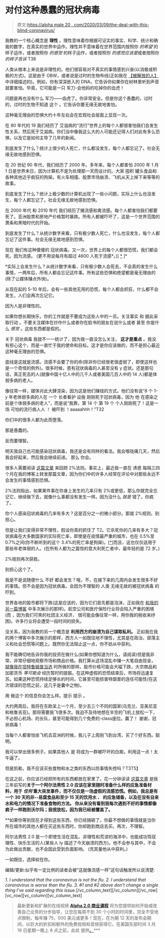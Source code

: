 # 对付这种愚蠢的冠状病毒

> 原文:[https://alpha male 20 . com/2020/03/09/the-deal-with-this-blind-coronavirus/](https://alphamale20.com/2020/03/09/the-deal-with-this-stupid-coronavirus/)

我教的一个核心概念是 **理性** 。理性意味着你根据可证实的事实、科学、统计和确凿的数字，在真实的世界中运作。理性并不意味着在世界范围内按照你 *的希望* 的样子运作，或者按照你 *的感觉* 的样子运作，或者按照你 *的感觉应该是*或者按照你 *的样子告诉* T38

人类从根本上来说是非理性的。他们很容易对不真实的事情感到兴奋(以消极或积极的方式)。这是由于 OBW，或者说是过时的生物布线(正如我在 [【被解放的人】](http://www.alphamalebook.com) 中详细描述的)。例如，你有深深嵌入的 DNA，它告诉你如果你在树林里听到声音就要害怕。毕竟，它可能是一只 军刀-会他妈的吃掉你的齿虎！

问题是再也没有什么 军刀——齿虎了。你非常安全。但是你这个愚蠢的，过时的，过时的生物不知道 这个 。它告诉你要无缘无故地害怕。

这种毫无理由的恐惧大约十年左右会在宏观社会层面上显现一次。

在 80 年代的 19 我们经历了 艾滋病的“流行”世界上的每个人都很害怕我们会发生性关系，然后死于艾滋病。你们当中像我这么大的人可能还记得人们对此有多么恐惧，以及它是如何主导了几年的新闻。

到底发生了什么？统计上很少的人死亡，什么都没发生，每个人都忘记了。社会无缘无故地感到恐惧。

在 20 世纪 90 年代，我们经历了 2000 年。多年来，每个人都害怕 2000 年 1 月 1 日是世界末日，因为计算机不是为处理那一天而设计的。大家 囤积 罐头食品和各种其他近乎疯狂的狗屎。有火车相撞、股票市场崩溃、飞机从天上掉下来等等的故事。

到底发生了什么？统计上极少数的计算机出现了一些小问题，实际上什么也没发生，每个人都忘记了。社会无缘无故地感到恐惧。

在 2000 年代 和 2010 年代 我们经历了猪流感和禽流感。每个人都害怕我们都要死了。亚洲股票和房地产价格暂时暴跌。所有人都被吓坏了，这是一个世界范围的萧条和黑暗时代的开始。

到底发生了什么？从统计数字来看，只有极少数人死亡，什么也没发生，每个人都忘记了这件事。社会无缘无故地感到恐惧。

现在 我们有这种傻傻的 冠状病毒。又一次，世界上的每个人都很恐慌，我们都会死。因为流感。 (更不用说每月有超过 4600 人死于流感*。)[ [*](https://www.webmd.com/cold-and-flu/qa/how-many-people-die-from-the-flu-each-year-and-how-is-it-prevented) ]*

 *实际上会发生什么？从统计数字来看，只有极少数人会死去，不会真的发生什么事情，一两年后，所有人都会忘记这件事。所有这些恐惧和绝望都是毫无理由的(除了让媒体赚点外快)。

从现在起的 5-10 年后，会有一些其他无用的恐慌，每个人都会抓狂，什么都不会发生，人们会再次忘记它。

因为人是非理性的。

如果你想长期快乐，你的工作就是不要成为这些人中的一员。关注事实 和 据此采取行动 。不要关注媒体在炒作什么或者你在脸书的朋友在说什么或者 甚至 你是什么 *感觉* 。这些东西都是假的。

关于 冠状病毒 我就不一一统计了，因为我一直没怎么关注， **这才是重点** 。我没有担心这个，而是一直忙于我的使命和目标。这才是你应该做的，而不是担心最近这种毫无理由的恐惧。

底线是这就是流感。流感不会要了你的命(除非你已经很老很虚弱了，即使这样也是一个奇怪的例外)。很多时候，患有冠状病毒的人甚至没有 y 症状。还是那句话，真正死去的人(就像中国十亿人中的几千人或者美国几百人中的 14 人)都是体弱多病的老人。

像往常一样，媒体对此大肆渲染，因为这是他们赚钱的方式。他们没有说“8 个 1-y 年老体弱多病的人在 一个 长者看护 设施 刚刚死于冠状病毒，因为 他 在感染之前是个体弱多病的老人”，而是说“我靠，第 14 个 第 19 个 个人刚刚死了！这是一场 可怕的流行病人人 ！ 被吓到 ！aaaaahhh！”T32

你们中的很多人都为此而堕落。

那是愚蠢的。

反而要理智。

明天我自己也可能感染冠状病毒，我还是会有同样的看法。我会喉咙痛几天，然后我会好起来，然后我会继续前进。 那么 你会。

很多人需要阅读 [这篇文章](https://blackdragonblog.com/2013/12/22/the-2-rule/) 来回顾 2%法则。事实上，最近我一直在 诱惑 每隔三四个月在我的博客上转发那篇文章，因为你们中的许多人经常在评论中对那些永远不会发生的事情感到恐惧。

2%法则指出，如果某件事在你身上发生的几率只有 2%或更低，那么你就完全忘记它，继续做下去，就像什么事都没有发生一样。因为没什么 *就是* 错了。你疯了。

你个人感染冠状病毒的几率有多大？这是百分之一的微小部分。那就 2%规则。别担心。

但是让我们变得非常不理性，假设你真的抓住了 T2。它杀死你的几率有多大？冠状病毒在大多数国家的实际死亡率，即使是在疫情最严重的城市，也在 0.5%至 0.7%之间(你不断听到的这个 3.4%的死亡率是狗屎)。[[*](https://abcnews.go.com/Health/early-mortality-rates-covid-19-misleading-experts/story?id=69477312)]而且，这也仅仅适用于那些年老体弱的人。(在所有人都为之震惊的意大利死亡者中，最年轻的是 72 岁。)

2%规则再次获胜。

别担心这个了。

我是不是说随便什么 不好 都会发生？哦，不，在接下来的几周内会发生很多不好的事情。但不会是因为冠状病毒。会因为不理智的 人类 无缘无故的被冠状病毒 的 吓到。

世界各地的股市都将下跌(这是应该的，因为它们首先都是泡沫，正如我在 [和我的另一篇博客](http://www.calebjonesblog.com/) 中多次展示的那样)。航空公司和医疗保险行业将会陷入严重的困境(而 ，因为我们可笑的社团主义经济， 很可能会像往常一样，用你我的税收来纾困)。许多行业将会遭受一段时间的损失。

没关系，因为我教的另一个概念是 **利用西方的崩溃为自己谋取私利。** 正如我在我的两个博客中多次展示的那样，西方人一如既往地不理性，尤其是在政治、部落主义和社会恐慌等问题上。既然你无法阻止这一点，你不妨从中获利。

我不能确切地告诉你我的投资在做什么(如果你想知道为什么，请阅读[](https://blackdragonblog.com/2018/11/12/why-i-dont-talk-about-personal-financial-or-dating-numbers/))但是我非常、非常仔细地观察市场和商品价格。我打算从这场混乱中赚一大笔自由现金， [就像我在坦特鲁姆普当选](https://blackdragonblog.com/2016/11/09/trump-wins-nothing-significant-will-change/) 时所做的那样。股市价格可能会大幅下跌，大宗商品和加密货币 *等可能会* 经历暂时的提振。在这种虚假的恐慌结束后，市场将迅速复苏。如果这种恐慌持续足够长的时间，它甚至可能损害特朗普的连任可能性(在这次错误的恐慌之前，这几乎是囊中之物)。

用 做这个 的信息你会怎么样。提示 提示 。

大约两周后，我将在东欧呆上一个月，至少去三个不同的国家(乌克兰、亚美尼亚和格鲁吉亚)。那将需要我飞很多次。我迫不及待地想在半空的飞机上放松一下，不必担心机场、的长队，甚至可能得到几个免费的-class座位。赢了！ 谢谢，冠状病毒！

当每个人都害怕坐飞机去亚洲的时候，我儿子上周刚飞到台湾，买了个好东西。聪明。

我可以举出很多例子。如果其他人 是 将成为一群被吓坏的白痴，利用这一点！太牛逼了。

但是凯勒，我不应该买些食物和水之类的东西以防事情失控吗？T3T5】

在这之前，你应该已经把所有的东西都放在家里了。花一分钟读读 [这篇文章](https://calebjonesblog.com/disaster-preparedness-alpha-male-2-0/) 是我三年前写的**关于一个阿尔法男性 2.0 应该在家里随时准备什么样的应急准备材料，用于** ***任何* 重大突发事件，而不仅仅是一场虚假的流感恐慌。例如，我总是有一个 30 天的非--易腐食品和至少 15 天的饮用水 、 的应急储备，以及在没有自来水和电力的情况下准备食物的方法。 你从来没有看到我每次遇到不好的事情都像疯子一样跑到沃尔玛；我很放松，因为我已经被覆盖了。**

 **如果你等到现在才得到这些东西，你已经搞砸了。你最不想做的事情就是当你所在城市的其他人都在买这些东西时，你却跑到商店去买。再次，不理智。

阿尔法男性 2.0 是一个即使生活在混乱、非理性和荒谬的海洋中，也能成功驾驭理性、快乐生活的人(某些人 ly 描述了今天崩溃的西方)。他不会参与其中，不会为此做出贡献，也不会因此受到负面影响。 (充其量他从中获利。)

一如既往，选择权在你。

编辑/更新:似乎有一定比例的读者会被“这就像流感一样”这句话触发所以说清楚:

*1\. I understand that the coronavirus is not the flu.* *2\. I understand that coronavirus is worse than the flu.* *3\. #1 and #2 above don't change a single thing I’ve said regarding this issue.*[/vc_column_text][/vc_column][/vc_row][vc_row][vc_column][vc_column_text]

> 最新更新和扩展的在线视频 [**Alpha 2.0 商业课程**](https://alphamale20.com/bizcourse) 将为您提供如何开始或改善自己业务的分步指导，让您在每周不到 30 个小时的时间里，完全不受地点限制，每年赚 75，000 美元或更多！现在，在为期 12 天的发布会期间，以巨大的折扣和额外的免费视频和音频获得它。在美国东部时间 3 月 16 日星期一晚上 8 点之前，此处 提供[。](https://alphamale20.com/bizcourse)***